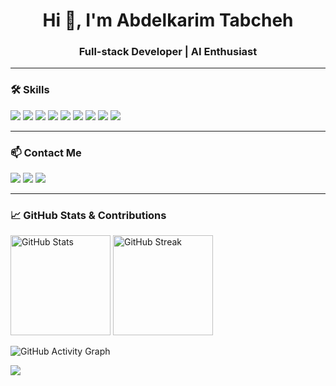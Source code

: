 <h1 align="center">Hi 👋, I'm Abdelkarim Tabcheh</h1>
<h3 align="center">Full-stack Developer | AI Enthusiast</h3>

---

### 🛠️ Skills

<p align="left">
  <img src="https://img.shields.io/badge/JavaScript-F7DF1E?style=for-the-badge&logo=javascript&logoColor=black" />
  <img src="https://img.shields.io/badge/React-20232a?style=for-the-badge&logo=react&logoColor=61dafb" />
  <img src="https://img.shields.io/badge/React_Native-20232A?style=for-the-badge&logo=react&logoColor=61DAFB" />
  <img src="https://img.shields.io/badge/Flutter-02569B?style=for-the-badge&logo=flutter&logoColor=white" />
  <img src="https://img.shields.io/badge/Node.js-339933?style=for-the-badge&logo=nodedotjs&logoColor=white" />
  <img src="https://img.shields.io/badge/C-00599C?style=for-the-badge&logo=c&logoColor=white" />
  <img src="https://img.shields.io/badge/C++-00599C?style=for-the-badge&logo=cplusplus&logoColor=white" />
  <img src="https://img.shields.io/badge/Python-3670A0?style=for-the-badge&logo=python&logoColor=white" />
  <img src="https://img.shields.io/badge/Git-F05032?style=for-the-badge&logo=git&logoColor=white" />
</p>

---

### 📫 Contact Me

<p align="left">
  <a href="mailto:abdelkarim.tabche@gmail.com"><img src="https://img.shields.io/badge/email-D14836?style=for-the-badge&logo=gmail&logoColor=white" /></a>
  <a href="https://www.linkedin.com/in/abdelkarim-tabcheh/"><img src="https://img.shields.io/badge/linkedin-0A66C2?style=for-the-badge&logo=linkedin&logoColor=white" /></a>
  <a href="https://github.com/abdelkarimTabcheh"><img src="https://img.shields.io/badge/github-181717?style=for-the-badge&logo=github&logoColor=white" /></a>
</p>

---

### 📈 GitHub Stats & Contributions

<p align="left">
  <img src="https://github-readme-stats.vercel.app/api?username=abdelkarimTabcheh&show_icons=true&theme=tokyonight" alt="GitHub Stats" height="160"/>
  <img src="https://github-readme-streak-stats.herokuapp.com/?user=abdelkarimTabcheh&theme=tokyonight" alt="GitHub Streak" height="160"/>
</p>

<p align="left">
  <img src="https://github-readme-activity-graph.cyclic.app/graph?username=abdelkarimTabcheh&theme=tokyo-night" alt="GitHub Activity Graph" />
</p>

<p align="left">
  <img src="https://github-profile-summary-cards.vercel.app/api/cards/profile-details?username=abdelkarimTabcheh&theme=tokyonight" />
</p>
